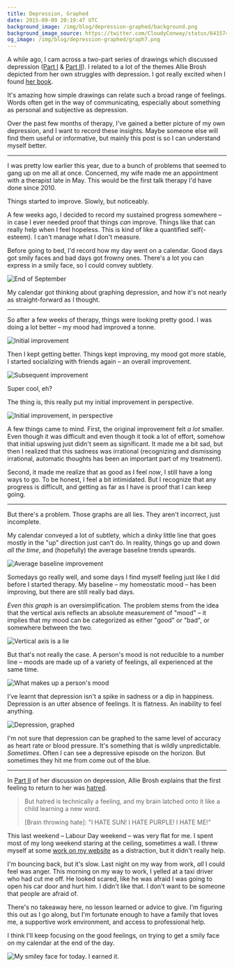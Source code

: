 ```yaml
---
title: Depression, Graphed
date: 2015-09-09 20:19:47 UTC
background_image: /img/blog/depression-graphed/background.png
background_image_source: https://twitter.com/CloudyConway/status/641574774423089152
og_image: /img/blog/depression-graphed/graph7.png
---
```


A while ago, I cam across a two-part series of drawings which discussed depression ([Part I](http://hyperboleandahalf.blogspot.nl/2011/10/adventures-in-depression.html) & [Part II](http://hyperboleandahalf.blogspot.nl/2013/05/depression-part-two.html)). I related to a lot of the themes Allie Brosh depicted from her own struggles with depression. I got really excited when I found [her book](http://amzn.to/1McmNmt).

It's amazing how simple drawings can relate such a broad range of feelings. Words often get in the way of communicating, especially about something as personal and subjective as depression. 

Over the past few months of therapy, I've gained a better picture of my own depression, and I want to record these insights. Maybe someone else will find them useful or informative, but mainly this post is so I can understand myself better.

<!-- more -->

----------------

I was pretty low earlier this year, due to a bunch of problems that seemed to gang up on me all at once. Concerned, my wife made me an appointment with a therapist late in May. This would be the first talk therapy I'd have done since 2010.

Things started to improve. Slowly, but noticeably. 

A few weeks ago, I decided to record my sustained progress somewhere – in case I ever needed proof that things _can_ improve. Things like that can really help when I feel hopeless. This is kind of like a quantified self(-esteem). I can't manage what I don't measure.

Before going to bed, I'd record how my day went on a calendar. Good days got smily faces and bad days got frowny ones. There's a lot you can express in a smily face, so I could convey subtlety.

![End of September](/img/blog/depression-graphed/calendar.jpg)

My calendar got thinking about graphing depression, and how it's not nearly as straight-forward as I thought. 

----------------

So after a few weeks of therapy, things were looking pretty good. I was doing a lot better – my mood had improved a tonne. 

![Initial improvement](/img/blog/depression-graphed/graph1.png)

Then I kept getting better. Things kept improving, my mood got more stable, I started socializing with friends again – an overall improvement.

![Subsequent improvement](/img/blog/depression-graphed/graph2.png)

Super cool, eh? 

The thing is, this really put my initial improvement in perspective. 

![Initial improvement, in perspective](/img/blog/depression-graphed/graph3.png)

A few things came to mind. First, the original improvement felt _a lot_ smaller. Even though it was difficult and even though it took a lot of effort, somehow that initial upswing just didn't seem as significant. It made me a bit sad, but then I realized that this sadness was irrational (recognizing and dismissing irrational, automatic thoughts has been an important part of my treatment).

Second, it made me realize that as good as I feel _now_, I still have a long ways to go. To be honest, I feel a bit intimidated. But I recognize that any progress is difficult, and getting as far as I have is proof that I can keep going. 

----------------

But there's a problem. Those graphs are all lies. They aren't incorrect, just incomplete. 

My calendar conveyed a lot of subtlety, which a dinky little line that goes mostly in the "up" direction just can't do. In reality, things go up and down _all the time_, and (hopefully) the average baseline trends upwards.

![Average baseline improvement](/img/blog/depression-graphed/graph4.png)

Somedays go really well, and some days I find myself feeling just like I did before I started therapy. My baseline – my homeostatic mood – has been improving, but there are still really bad days. 

_Even this graph_ is an oversimplification. The problem stems from the idea that the vertical axis reflects an absolute measurement of "mood" – it implies that my mood can be categorized as either "good" or "bad", or somewhere between the two. 

![Vertical axis is a lie](/img/blog/depression-graphed/graph5.png)

But that's not really the case. A person's mood is not reducible to a number line – moods are made up of a variety of feelings, all experienced at the same time. 

![What makes up a person's mood](/img/blog/depression-graphed/graph6.png)

I've learnt that depression isn't a spike in sadness or a dip in happiness. Depression is an utter absence of feelings. It is flatness. An inability to feel anything. 

![Depression, graphed](/img/blog/depression-graphed/graph7.png)

I'm not sure that depression can be graphed to the same level of accuracy as heart rate or blood pressure. It's something that is wildly unpredictable. _Sometimes_. Often I can see a depressive episode on the horizon. But sometimes they hit me from come out of the blue.

----------------

In [Part II](http://hyperboleandahalf.blogspot.nl/2013/05/depression-part-two.html) of her discussion on depression, Allie Brosh explains that the first feeling to return to her was [hatred](http://1.bp.blogspot.com/-JRfSp-ALu3Q/Uga2ko-8r0I/AAAAAAAAKKo/dxhhBX89w0E/s1600/ADTWO39.png). 

> But hatred is technically a feeling, and my brain latched onto it like a child learning a new word.
> 
> [Brain throwing hate]: "I HATE SUN! I HATE PURPLE! I HATE ME!"

This last weekend – Labour Day weekend – was very flat for me. I spent most of my long weekend staring at the ceiling, sometimes a wall. I threw myself at some [work on my website](http://ashfurrow.com/blog/blog-infrastructure/) as a distraction, but it didn't really help. 

I'm bouncing back, but it's slow. Last night on my way from work, _all_ I could feel was anger. This morning on my way to work, I yelled at a taxi driver who had cut me off. He looked scared, like he was afraid I was going to open his car door and hurt him. I didn't like that. I don't want to be someone that people are afraid of.

There's no takeaway here, no lesson learned or advice to give. I'm figuring this out as I go along, but I'm fortunate enough to have a family that loves me, a supportive work environment, and access to professional help. 

I think I'll keep focusing on the good feelings, on trying to get a smily face on my calendar at the end of the day.

![My smiley face for today. I earned it.](/img/blog/depression-graphed/face.png)
